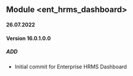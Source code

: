 ## Module <ent_hrms_dashboard>

#### 26.07.2022
#### Version 16.0.1.0.0
##### ADD
- Initial commit for Enterprise HRMS Dashboard
